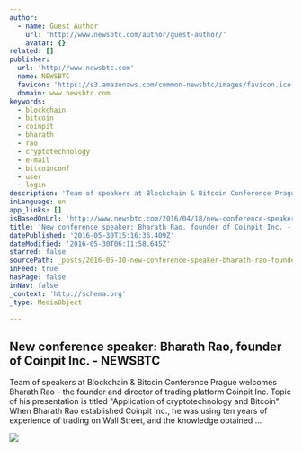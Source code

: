 ```yaml
---
author:
  - name: Guest Author
    url: 'http://www.newsbtc.com/author/guest-author/'
    avatar: {}
related: []
publisher:
  url: 'http://www.newsbtc.com'
  name: NEWSBTC
  favicon: 'https://s3.amazonaws.com/common-newsbtc/images/favicon.ico'
  domain: www.newsbtc.com
keywords:
  - blockchain
  - bitcoin
  - coinpit
  - bharath
  - rao
  - cryptotechnology
  - e-mail
  - bitcoinconf
  - user
  - login
description: 'Team of speakers at Blockchain & Bitcoin Conference Prague welcomes Bharath Rao - the founder and director of trading platform Coinpit Inc. Topic of his presentation is titled "Application of cryptotechnology and Bitcoin". When Bharath Rao established Coinpit Inc., he was using ten years of experience of trading on Wall Street, and the knowledge obtained ...'
inLanguage: en
app_links: []
isBasedOnUrl: 'http://www.newsbtc.com/2016/04/18/new-conference-speaker-bharath-rao-founder-coinpit-inc/'
title: 'New conference speaker: Bharath Rao, founder of Coinpit Inc. - NEWSBTC'
datePublished: '2016-05-30T15:16:36.409Z'
dateModified: '2016-05-30T06:11:58.645Z'
starred: false
sourcePath: _posts/2016-05-30-new-conference-speaker-bharath-rao-founder-of-coinpit-inc.md
inFeed: true
hasPage: false
inNav: false
_context: 'http://schema.org'
_type: MediaObject

---
```

<article style=""><h1>New conference speaker: Bharath Rao, founder of Coinpit Inc. - NEWSBTC</h1><p>Team of speakers at Blockchain &amp; Bitcoin Conference Prague welcomes Bharath Rao - the founder and director of trading platform Coinpit Inc. Topic of his presentation is titled "Application of cryptotechnology and Bitcoin". When Bharath Rao established Coinpit Inc., he was using ten years of experience of trading on Wall Street, and the knowledge obtained ...</p><img src="http://s3.amazonaws.com/main-newsbtc-images/2016/04/18075902/800x500_Barat_eng.png" /></article>